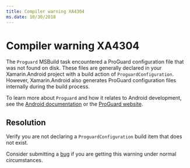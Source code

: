 ```yaml
---
title: Compiler warning XA4304
ms.date: 10/30/2018
---
```

# Compiler warning XA4304

The `Proguard` MSBuild task encountered a ProGuard configuration file that was
not found on disk.  These files are generally declared in your Xamarin.Android
project with a build action of `ProguardConfiguration`.  However,
Xamarin.Android also generates ProGuard configuration files internally during
the build process.

To learn more about `Proguard` and how it relates to Android development, see
the [Android documentation][android] or the [ProGuard website][proguard].

## Resolution

Verify you are not declaring a `ProguardConfiguration` build item that does not
exist.

Consider submitting a [bug][bug] if you are getting this warning under normal
circumstances.

[android]: https://developer.android.com/studio/build/shrink-code
[proguard]: https://www.guardsquare.com/en/products/proguard/manual
[bug]: https://github.com/xamarin/xamarin-android/wiki/Submitting-Bugs,-Feature-Requests,-and-Pull-Requests
